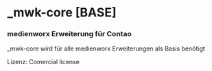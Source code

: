 # _mwk-core [BASE]

### medienworx Erweiterung für Contao

_mwk-core wird für alle medienworx Erweiterungen als Basis benötigt

Lizenz: Comercial license